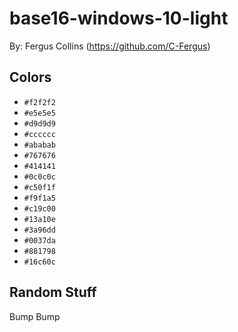 # base16-windows-10-light

By: Fergus Collins (https://github.com/C-Fergus)

## Colors

* `#f2f2f2`
* `#e5e5e5`
* `#d9d9d9`
* `#cccccc`
* `#ababab`
* `#767676`
* `#414141`
* `#0c0c0c`
* `#c50f1f`
* `#f9f1a5`
* `#c19c00`
* `#13a10e`
* `#3a96dd`
* `#0037da`
* `#881798`
* `#16c60c`

## Random Stuff

Bump
Bump
